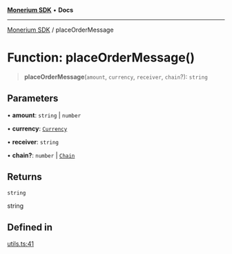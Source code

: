[**Monerium SDK**](../README.md) • **Docs**

---

[Monerium SDK](../README.md) / placeOrderMessage

# Function: placeOrderMessage()

> **placeOrderMessage**(`amount`, `currency`, `receiver`, `chain`?): `string`

## Parameters

• **amount**: `string` \| `number`

• **currency**: [`Currency`](../enumerations/Currency.md)

• **receiver**: `string`

• **chain?**: `number` \| [`Chain`](../type-aliases/Chain.md)

## Returns

`string`

string

## Defined in

[utils.ts:41](https://github.com/monerium/js-monorepo/blob/daf0515eb0b1bfcdd9bd49ef605447668fdb0f6a/packages/sdk/src/utils.ts#L41)
